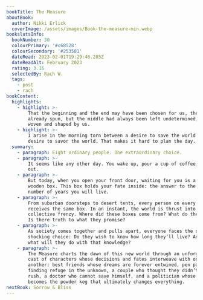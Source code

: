```yaml
---
bookTitle: The Measure
aboutBook:
  author: Nikki Erlick
  coverImage: /assets/images/Book-the-measure-min.webp
bookslutsInfo:
  bookNumber: 30
  colourPrimary: '#c68528'
  colourSecondary: '#253581'
  dateRead: 2023-02-01T19:29:46.285Z
  dateReadAlt: February 2023
  rating: 3.16
  selectedBy: Rach W.
  tags:
    - post
    - rach
bookContent:
  highlights:
    - highlight: >-
        That the beginning and the end may have been chosen for us, the string
        already spun, but the middle had always been left undetermined, to be
        woven and shaped by us.
    - highlight: >-
        I arise in the morning torn between a desire to save the world and a
        desire to savor the world. That makes it hard to plan the day.
  summary:
    - paragraph: Eight ordinary people. One extraordinary choice.
    - paragraph: >-
        It seems like any other day. You wake up, pour a cup of coffee, and head
        out.
    - paragraph: >-
        But today, when you open your front door, waiting for you is a small
        wooden box. This box holds your fate inside: the answer to the exact
        number of years you will live.
    - paragraph: >-
        From suburban doorsteps to desert tents, every person on every continent
        receives the same box. In an instant, the world is thrust into a
        collective frenzy. Where did these boxes come from? What do they mean?
        Is there truth to what they promise?
    - paragraph: >-
        As society comes together and pulls apart, everyone faces the same
        shocking choice: Do they wish to know how long they’ll live? And, if so,
        what will they do with that knowledge?
    - paragraph: >-
        The Measure charts the dawn of this new world through an unforgettable
        cast of characters whose decisions and fates interweave with one
        another: best friends whose dreams are forever entwined, pen pals
        finding refuge in the unknown, a couple who thought they didn’t have to
        rush, a doctor who cannot save himself, and a politician whose box
        becomes the powder keg that ultimately changes everything.
nextBook: Sorrow & Bliss
---
```


